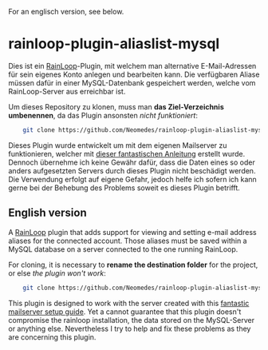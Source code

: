 For an englisch version, see below.

# rainloop-plugin-aliaslist-mysql

Dies ist ein [RainLoop](http://rainloop.net/)-Plugin, mit welchem man alternative E-Mail-Adressen für sein eigenes Konto anlegen und bearbeiten kann. Die verfügbaren Aliase müssen dafür in einer MySQL-Datenbank gespeichert werden, welche vom RainLoop-Server aus erreichbar ist.

Um dieses Repository zu klonen, muss man **das Ziel-Verzeichnis umbenennen**, da das Plugin ansonsten *nicht funktioniert*:

```Bash
    git clone https://github.com/Neomedes/rainloop-plugin-aliaslist-mysql.git aliaslist-mysql
```

Dieses Plugin wurde entwickelt um mit dem eigenen Mailserver zu funktionieren, welcher mit [dieser fantastischen Anleitung](https://thomas-leister.de/mailserver-unter-ubuntu-16.04/) erstellt wurde. Dennoch übernehme ich keine Gewähr dafür, dass die Daten eines so oder anders aufgesetzten Servers durch dieses Plugin nicht beschädigt werden. Die Verwendung erfolgt auf eigene Gefahr, jedoch helfe ich sofern ich kann gerne bei der Behebung des Problems soweit es dieses Plugin betrifft.

## English version

A [RainLoop](http://rainloop.net/) plugin that adds support for viewing and setting e-mail address aliases for the connected account. Those aliases must be saved within a MySQL database on a server connected to the one running RainLoop.

For cloning, it is necessary to **rename the destination folder** for the project, or else *the plugin won't work*:

```Bash
    git clone https://github.com/Neomedes/rainloop-plugin-aliaslist-mysql.git aliaslist-mysql
```

This plugin is designed to work with the server created with this [fantastic mailserver setup guide](https://thomas-leister.de/mailserver-unter-ubuntu-16.04/). Yet a cannot guarantee that this plugin doesn't compromise the rainloop installation, the data stored on the MySQL-Server or anything else. Nevertheless I try to help and fix these problems as they are concerning this plugin.
